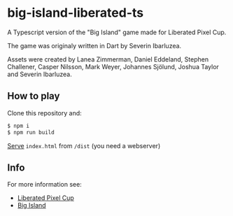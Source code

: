 # big-island-liberated-ts
A Typescript version of the "Big Island" game made for Liberated Pixel Cup.

The game was originaly written in Dart by Severin Ibarluzea.

Assets were created by Lanea Zimmerman, Daniel Eddeland, Stephen Challener, Casper Nilsson, Mark Weyer, Johannes Sjölund, Joshua Taylor and Severin Ibarluzea.


## How to play
Clone this repository and:
```bash
$ npm i
$ npm run build
```
[Serve](https://www.npmjs.com/package/serve) `index.html` from `/dist` (you need a webserver)


## Info
For more information see:
* [Liberated Pixel Cup](https://lpc.opengameart.org/)
* [Big Island](https://github.com/seveibar/liberated-pixel-cup)
